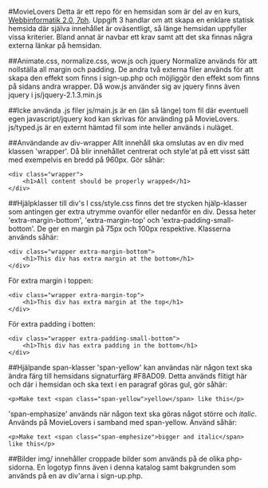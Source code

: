 #MovieLovers
Detta är ett repo för en hemsidan som är del av en kurs, [Webbinformatik 2.0, 7ph](https://www.miun.se/utbildning/kurser/data-och-it/informatik/informatik-gr-a-webbinformatik-2.0-75-hp/om-kursen).
Uppgift 3 handlar om att skapa en enklare statisk hemsida där själva innehållet är oväsentligt, så länge hemsidan uppfyller vissa kriterier. Bland annat är navbar ett krav samt  att det ska finnas några externa länkar på hemsidan.

##Animate.css, normalize.css, wow.js och jquery
Normalize används för att nollställa all margin och padding. De andra två externa filer används för att skapa den effekt som finns i sign-up.php och möjliggör den effekt som finns på sidans andra wrapper. Då wow.js använder sig av jquery finns även jquery i js/jquery-2.1.3.min.js 

##Icke använda .js filer
js/main.js är en (än så länge) tom fil där eventuell egen javascript/jquery kod kan skrivas för använding på MovieLovers.
js/typed.js är en externt hämtad fil som inte heller används i nuläget.

##Användande av div-wrapper
Allt innehåll ska omslutas av en div med klassen 'wrapper'. Då blir innehållet centrerat och style'at på ett visst sätt med exempelvis en bredd på 960px. Gör såhär:
```
<div class="wrapper">
	<h1>All content should be properly wrapped</h1>
</div>
```

##Hjälpklasser till div's
I css/style.css finns det tre stycken hjälp-klasser som antingen ger extra utrymme ovanför eller nedanför en div. Dessa heter 'extra-margin-bottom', 'extra-margin-top' och 'extra-padding-small-bottom'. De ger en margin på 75px och 100px respektive. Klasserna används såhär:
```
<div class="wrapper extra-margin-bottom">
	<h1>This div has extra margin at the bottom</h1>
</div>
```
För extra margin i toppen:
```
<div class="wrapper extra-margin-top">
	<h1>This div has extra margin at the top</h1>
</div>
```
För extra padding i botten:
```
<div class="wrapper extra-padding-small-bottom">
	<h1>This div has extra padding in the bottom</h1>
</div>
```

##Hjälpande span-klasser
'span-yellow' kan användas när någon text ska ändra färg till hemsidans signaturfärg #F8AD09. Detta används flitigt här och där i hemsidan och ska text i en paragraf göras gul, gör såhär:
```
<p>Make text <span class="span-yellow">yellow</span> like this</p>
```
'span-emphasize' används när någon text ska göras något större och *italic*. Används på MovieLovers i samband med span-yellow. Använd såhär:
```
<p>Make text <span class="span-emphesize">bigger and italic</span> like this</p>
```
##Bilder
img/ innehåller croppade bilder som används på de olika php-sidorna. En logotyp finns även i denna katalog samt bakgrunden som används på en av div'arna i sign-up.php.